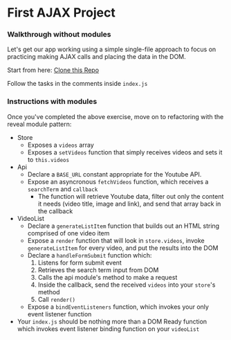 # First AJAX Project

### Walkthrough without modules

Let's get our app working using a simple single-file approach to focus on practicing making AJAX calls and placing the data in the DOM.

Start from here: [Clone this Repo](https://github.com/rich-at-thinkful/first-ajax-no-modules)

Follow the tasks in the comments inside `index.js`

### Instructions with modules

Once you've completed the above exercise, move on to refactoring with the reveal module pattern:

- Store
  - Exposes a `videos` array
  - Exposes a `setVideos` function that simply receives videos and sets it to `this.videos`
- Api
  - Declare a `BASE_URL` constant appropriate for the Youtube API.
  - Expose an asyncronous `fetchVideos` function, which receives a `searchTerm` and `callback`
    - The function will retrieve Youtube data, filter out only the content it needs (video title, image and link), and send that array back in the callback
- VideoList
  - Declare a `generateListItem` function that builds out an HTML string comprised of one video item
  - Expose a `render` function that will look in `store.videos`, invoke `generateListItem` for every video, and put the results into the DOM
  - Declare a `handleFormSubmit` function which:
    1. Listens for form submit event
    2. Retrieves the search term input from DOM
    3. Calls the api module's method to make a request
    4. Inside the callback, send the received `videos` into your `store`'s method
    5. Call `render()` 
  - Expose a `bindEventListeners` function, which invokes your only event listener function
- Your `index.js` should be nothing more than a DOM Ready function which invokes event listener binding function on your `videoList`

